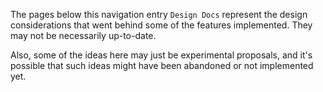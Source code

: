 The pages below this navigation entry `Design Docs` represent the design considerations
that went behind some of the features implemented. They may not be necessarily up-to-date.

Also, some of the ideas here may just be experimental proposals, and it's possible
that such ideas might have been abandoned or not implemented yet.
